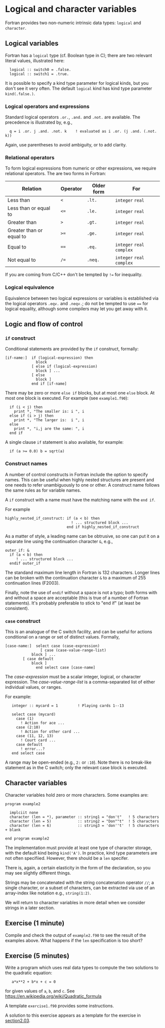 # Logical and character variables

Fortran provides two non-numeric intrinsic data types: `logical` and
`character`.

## Logical variables

Fortran has a `logical` type (cf. Boolean type in C); there are two relevant
literal values, illustrated here:
```
  logical :: switch0 = .false.
  logical :: switch1 = .true.
```
It is possible to specify a kind type parameter for logical kinds, but you
don't see it very often. The default `logical` kind has kind type parameter
`kind(.false.)`.


### Logical operators and expressions

Standard logical operators `.or.`, `.and.` and `.not.` are available. The
precedence is illustrated by, e.g.,
```
  q = i .or. j .and. .not. k    ! evaluated as i .or. (j .and. (.not. k))
```
Again, use parentheses to avoid ambiguity, or to add clarity.


### Relational operators

To form logical expressions from numeric or other expressions, we require
relational operators. The are two forms in Fortran:

| Relation                 | Operator | Older form | For              |
|--------------------------|----------|------------|------------------|
| Less than                | `< `     | `.lt.`     | `integer` `real` |
| Less than or equal to    | `<=`     | `.le.`     | `integer` `real` |
| Greater than             | `> `     | `.gt.`     | `integer` `real` |
| Greater than or equal to | `>=`     | `.ge.`     | `integer` `real` |
| Equal to                 | `==`     | `.eq.`     | `integer` `real` `complex`|
| Not equal to             | `/=`     | `.neq.`    | `integer` `real` `complex`|

If you are coming from C/C++ don't be tempted by `!=` for inequality.

### Logical equivalence

Equivalence between two logical expressions or variables is established
via the logical operators `.eqv.` and `.neqv.`; do not be tempted to
use `==` for logical equality, although some compilers may let you get
away with it.

## Logic and flow of control

### `if` construct

Conditional statements are provided by the `if` construct, formally:
```
[if-name:]  if (logical-expression) then
              block
            [ else if (logical-expression)
              block ] ...
            [ else
              block ]
            end if [if-name]
```
There may be zero or more `else if` blocks, but at most one `else` block.
At most one block is executed. For example (see `example1.f90`):
```
  if (i < j) then
    print *, "The smaller is: i ", i
  else if (i > j) then
    print *, "The larger is:  i ", i
  else
    print *, "i,j are the same: ", i
  end if
```
A single clause `if` statement is also available, for example:
```
  if (a >= 0.0) b = sqrt(a)
```

### Construct names

A number of control constructs in Fortran include the option to specify
names. This can be useful when highly nested structures are present
and one needs to refer unambiguously to one or other.
A construct name follows the same rules as for variable names.

A `if` construct with a name must have the matching name with the
`end if`.

For example
```
highly_nested_if_construct: if (a < b) then
                              ! ... structured block ...
                            end if highly_nested_if_construct
```
As a matter of style, a leading name can be obtrusive, so one can put
it on a separate line using the continuation character `&`, e.g.,
```
outer_if: &
  if (a < b) then
     ! ... structured block ...
  endif outer_if
```
The standand maximum line length in Fortran is 132 characters. Longer lines can
be broken with the continuation character `&` to a maximum of 255 continuation
lines (F2003).

Finally, note the use of `endif` without a space is not a typo; both forms
with and without a space are acceptable (this is true of a number of Fortran
statements). It's probably preferable to stick to "end if" (at least be
consistent).

### `case` construct

This is an analogue of the C switch facility, and can be useful
for actions conditional on a range or set of distinct values. Formally,
```
[case-name:]  select case (case-expression)
                [ case (case-value-range-list)
		    block ] ...
		[ case default
		    block ]
              end select case [case-name]

```
The _case-expression_ must be a scalar integer, logical, or character
expression. The _case-value-range-list_ is a comma-separated list of
either individual values, or ranges.

For example:
```
   integer :: mycard = 1         ! Playing cards 1--13

   select case (mycard)
     case (1)
       ! Action for ace ...
     case (2:10)
       ! Action for other card ...
     case (11, 12, 13)
       ! Court card ...
     case default
       ! error...?
   end select case
```
A range may be open-ended (e.g., `2:` or `:10`). Note there is no break-like
statement as in the C switch; only the relevant case block is executed.


## Character variables

Character variables hold zero or more characters. Some examples are:
```
program example2

  implciit none
  character (len = *), parameter :: string1 = "don't"   ! 5 characters
  character (len = 5)            :: string2 = "Don""t"  ! 5 characters
  character (len = 6)            :: string3 = 'don''t'  ! 5 characters + blank

end program example2
```
The implementation must provide at least one type of character storage,
with the default kind being `kind('A')`. In practice, kind type
parameters are not often specifiied. However, there should be a `len`
specifer.

There is, again, a certain elasticity in the form of the declaration, so
you may see slightly different things.

Strings may be concatenated with the string concatenation operator `//`;
a single character, or a subset of characters, can be extracted via
use of an array-index like notation e.g., `string(1:2)`.

We will return to character variables in more detail when we consider
strings in a later section.

## Exercise (1 minute)

Compile and check the output of `example2.f90` to see the result of
the examples above. What happens if the `len` specification is too
short?


## Exercise (5 minutes)

Write a program which uses real data types to compute the two solutions
to the quadratic equation:
```
   a*x**2 + b*x + c = 0
```
for given values of `a`, `b`, and `c`.
See https://en.wikipedia.org/wiki/Quadratic_formula

A template `exercise1.f90` provides some instructions.

A solution to this exercise appears as a template for the exercise
in [section2.03](../section2.03/exercise1.f90).
